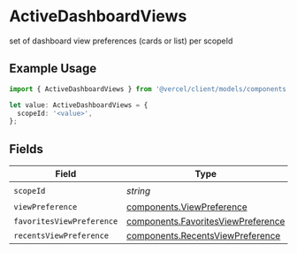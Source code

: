 # ActiveDashboardViews

set of dashboard view preferences (cards or list) per scopeId

## Example Usage

```typescript
import { ActiveDashboardViews } from '@vercel/client/models/components';

let value: ActiveDashboardViews = {
  scopeId: '<value>',
};
```

## Fields

| Field                     | Type                                                                                     | Required           | Description |
| ------------------------- | ---------------------------------------------------------------------------------------- | ------------------ | ----------- |
| `scopeId`                 | _string_                                                                                 | :heavy_check_mark: | N/A         |
| `viewPreference`          | [components.ViewPreference](../../models/components/viewpreference.md)                   | :heavy_minus_sign: | N/A         |
| `favoritesViewPreference` | [components.FavoritesViewPreference](../../models/components/favoritesviewpreference.md) | :heavy_minus_sign: | N/A         |
| `recentsViewPreference`   | [components.RecentsViewPreference](../../models/components/recentsviewpreference.md)     | :heavy_minus_sign: | N/A         |
